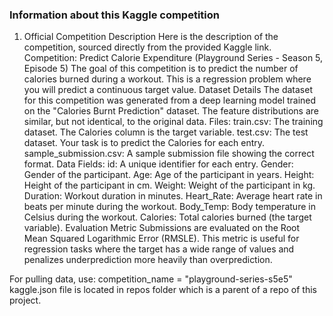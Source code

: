 ### Information about this Kaggle competition

1. Official Competition Description
Here is the description of the competition, sourced directly from the provided Kaggle link.
Competition: Predict Calorie Expenditure (Playground Series - Season 5, Episode 5)
The goal of this competition is to predict the number of calories burned during a workout. This is a regression problem where you will predict a continuous target value.
Dataset Details
The dataset for this competition was generated from a deep learning model trained on the "Calories Burnt Prediction" dataset. The feature distributions are similar, but not identical, to the original data.
Files:
train.csv: The training dataset. The Calories column is the target variable.
test.csv: The test dataset. Your task is to predict the Calories for each entry.
sample_submission.csv: A sample submission file showing the correct format.
Data Fields:
id: A unique identifier for each entry.
Gender: Gender of the participant.
Age: Age of the participant in years.
Height: Height of the participant in cm.
Weight: Weight of the participant in kg.
Duration: Workout duration in minutes.
Heart_Rate: Average heart rate in beats per minute during the workout.
Body_Temp: Body temperature in Celsius during the workout.
Calories: Total calories burned (the target variable).
Evaluation Metric
Submissions are evaluated on the Root Mean Squared Logarithmic Error (RMSLE). This metric is useful for regression tasks where the target has a wide range of values and penalizes underprediction more heavily than overprediction.

For pulling data, use:
competition_name = "playground-series-s5e5"
kaggle.json file is located in repos folder which is a parent of a repo of this project.